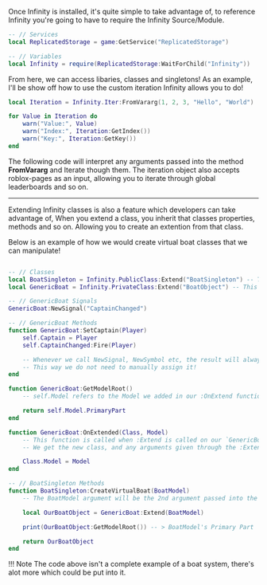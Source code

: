 Once Infinity is installed, it's quite simple to take advantage of, to reference Infinity you're going to have to require the Infinity Source/Module. 

```lua
-- // Services
local ReplicatedStorage = game:GetService("ReplicatedStorage")

-- // Variables
local Infinity = require(ReplicatedStorage:WaitForChild("Infinity"))
```

From here, we can access libaries, classes and singletons! 
As an example, I'll be show off how to use the custom iteration Infinity allows you to do!

```lua
local Iteration = Infinity.Iter:FromVararg(1, 2, 3, "Hello", "World")

for Value in Iteration do
    warn("Value:", Value)
    warn("Index:", Iteration:GetIndex())
    warn("Key:", Iteration:GetKey())
end
```

The following code will interpret any arguments passed into the method **FromVararg** and Iterate though them. The iteration object also accepts roblox-pages as an input, allowing you to iterate through global leaderboards and so on. 

--------------------------------

Extending Infinity classes is also a feature which developers can take advantage of, When you extend a class, you inherit that classes properties, methods and so on. Allowing you to create an extention from that class.

Below is an example of how we would create virtual boat classes that we can manipulate! 

```lua

-- // Classes
local BoatSingleton = Infinity.PublicClass:Extend("BoatSingleton") -- This would be our Singleton/Service
local GenericBoat = Infinity.PrivateClass:Extend("BoatObject") -- This would be our Component

-- // GenericBoat Signals
GenericBoat:NewSignal("CaptainChanged")

-- // GenericBoat Methods
function GenericBoat:SetCaptain(Player)
    self.Captain = Player
    self.CaptainChanged:Fire(Player)

    -- Whenever we call NewSignal, NewSymbol etc, the result will always be added to the class.
    -- This way we do not need to manually assign it!
end

function GenericBoat:GetModelRoot()
    -- self.Model refers to the Model we added in our :OnExtend function below!

    return self.Model.PrimaryPart
end

function GenericBoat:OnExtended(Class, Model)
    -- This function is called when :Extend is called on our `GenericBoat` object
    -- We get the new class, and any arguments given through the :Extend function! 

    Class.Model = Model
end

-- // BoatSingleton Methods
function BoatSingleton:CreateVirtualBoat(BoatModel)
    -- The BoatModel argument will be the 2nd argument passed into the :OnExtended function above!

    local OurBoatObject = GenericBoat:Extend(BoatModel)

    print(OurBoatObject:GetModelRoot()) -- > BoatModel's Primary Part

    return OurBoatObject
end

```

!!! Note
    The code above isn't a complete example of a boat system, there's alot more which could be put into it.